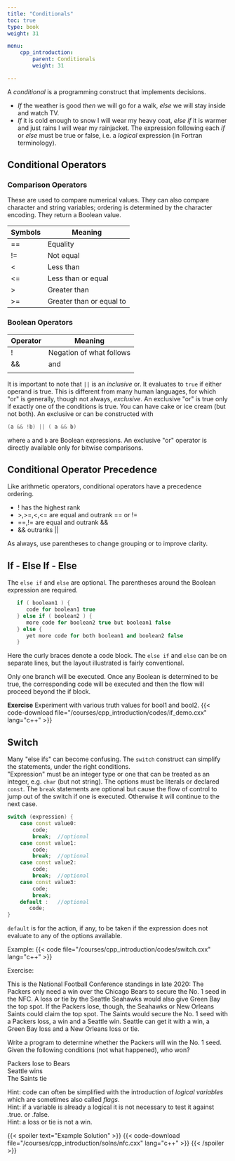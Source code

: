 ```yaml
---
title: "Conditionals"
toc: true
type: book
weight: 31

menu:
    cpp_introduction:
        parent: Conditionals
        weight: 31

---
```


A _conditional_ is a programming construct that implements decisions. 
* _If_ the weather is good _then_ we will go for a walk, _else_ we will stay inside and watch TV.  
* _If_ it is cold enough to snow I will wear my heavy coat, _else if_ it is warmer and just rains I will wear my rainjacket.
The expression following each _if_ or _else_ must be true or false, i.e. a _logical_ expression (in Fortran terminology).

## Conditional Operators

### Comparison Operators

These are used to compare numerical values.  They can also compare character and string variables; ordering is determined by the character encoding.  They return a Boolean value.  

|   Symbols   |   Meaning  |
|-------------|------------|
|   ==        |  Equality  |
|   !=        | Not equal  |
|    <        | Less than  |
|    <=       | Less than or equal  |
|    >        | Greater than  |
|    >=       | Greater than or equal to  |

### Boolean Operators

|   Operator    |   Meaning   |
|---------------|-------------|
|   !           |   Negation of what follows |
|   &&          |     and     |
|   ||          |     or      |

It is important to note that `||` is an _inclusive_ or.  It evaluates to `true` if either operand is true.  This is different from many human languages, for which "or" is generally, though not always, _exclusive_.  An exclusive "or" is true only if exactly one of the conditions is true.
   You can have cake or ice cream (but not both).
An exclusive or can be constructed with 
```c++
(a && !b) || ( a && b)
```
where `a` and `b` are Boolean expressions.  An exclusive "or" operator is directly available only for bitwise comparisons.

## Conditional Operator Precedence

Like arithmetic operators, conditional operators have a precedence ordering.

* ! has the highest rank
* \>,>=,<,<= are equal and outrank == or !=
* ==,!= are equal and outrank &&
* && outranks ||

As always, use parentheses to change grouping or to improve clarity.

## If - Else If - Else

The `else if` and `else` are optional. The parentheses around the Boolean expression are required.
```c++
   if ( boolean1 ) {
      code for boolean1 true
   } else if ( boolean2 ) {
      more code for boolean2 true but boolean1 false
   } else {
      yet more code for both boolean1 and boolean2 false
   }
```
Here the curly braces denote a code block.  The `else if` and `else` can be on separate lines, but the layout illustrated is fairly conventional.

Only one branch will be executed.  Once any Boolean is determined to be true, the corresponding code will be executed and then the flow will proceed beyond the if block.

**Exercise**
Experiment with various truth values for bool1 and bool2.
{{< code-download file="/courses/cpp_introduction/codes/if_demo.cxx" lang="c++" >}}

## Switch

Many "else ifs" can become confusing.  The `switch` construct can simplify the statements, under the right conditions.  
"Expression" must be an integer type or one that can be treated as an integer, e.g. `char` (but not string). 
The options must be literals or declared `const`.  The `break` statements are optional but cause the flow of control to jump out of the switch if one is executed.  Otherwise it will continue to the next case.
```c++
switch (expression) {
    case const value0:
        code;
        break;  //optional
    case const value1:
        code;
        break;  //optional
    case const value2:
        code;
        break;  //optional
    case const value3:
        code;
        break;
    default :   //optional
       code;
}
```
`default` is for the action, if any, to be taken if the expression does not evaluate to any of the options available.

Example:
{{< code file="/courses/cpp_introduction/codes/switch.cxx" lang="c++" >}}

Exercise:

This is the National Football Conference standings in late 2020:
   The Packers only need a win over the Chicago Bears to secure the No. 1 seed in the NFC. A loss or tie by the Seattle Seahawks would also give Green Bay the top spot.  If the Packers lose, though, the Seahawks or New Orleans Saints could claim the top spot. The Saints would secure the No. 1 seed with a Packers loss, a win and a Seattle win. Seattle can get it with a win, a Green Bay loss and a New Orleans loss or tie.

Write a program to determine whether the Packers will win the No. 1 seed.  Given the following conditions (not what happened), who won?

Packers lose to Bears
<br>
Seattle wins
<br>
The Saints tie 

Hint: code can often be simplified with the introduction of _logical variables_ which are sometimes also called _flags_.
<br>
Hint: if a variable is already a logical it is not necessary to test it against .true. or .false.
<br>
Hint: a loss or tie is not a win.

{{< spoiler text="Example Solution" >}}
{{< code-download file="/courses/cpp_introduction/solns/nfc.cxx" lang="c++" >}}
{{< /spoiler >}}
